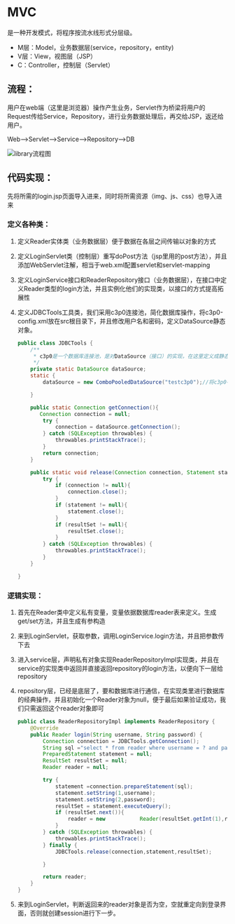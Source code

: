 #    MVC

是一种开发模式，将程序按流水线形式分层级。

- M层：Model，业务数据层(service，repository，entity)
- V层：View，视图层（JSP）
- C：Controller，控制层（Servlet）

##  流程：

用户在web端（这里是浏览器）操作产生业务，Servlet作为桥梁将用户的Request传给Service，Repository，进行业务数据处理后，再交给JSP，返还给用户。

Web-->Servlet-->Service-->Repository-->DB

![library流程图](https://img.99couple.top/20200504181813.jpg)

##  代码实现：

先将所需的login.jsp页面导入进来，同时将所需资源（img、js、css）也导入进来

###  定义各种类：

1. 定义Reader实体类（业务数据层）便于数据在各层之间传输以对象的方式

2. 定义LoginServlet类（控制层）重写doPost方法（jsp里用的post方法），并且添加WebServlet注解，相当于web.xml配置servlet和servlet-mapping

3. 定义LoginService接口和ReaderRepository接口（业务数据层），在接口中定义Reader类型的login方法，并且实例化他们的实现类，以接口的方式提高拓展性

4. 定义JDBCTools工具类，我们采用c3p0连接池，简化数据库操作，将c3p0-config.xml放在src根目录下，并且修改用户名和密码，定义DataSource静态对象。

   ```java
   public class JDBCTools {
       /**
        * c3p0是一个数据库连接池，是对DataSource（接口）的实现，在这里定义成静态对象
        */
       private static DataSource dataSource;
       static {
           dataSource = new ComboPooledDataSource("testc3p0");//将c3p0-config.xml的名字传进来
   
       }
   
       public static Connection getConnection(){
          Connection connection = null;
           try {
               connection = dataSource.getConnection();
           } catch (SQLException throwables) {
               throwables.printStackTrace();
           }
           return connection;
       }
   
       public static void release(Connection connection, Statement statement, ResultSet resultSet){
           try {
               if (connection != null){
                   connection.close();
               }
               if (statement != null){
                   statement.close();
               }
               if (resultSet != null){
                   resultSet.close();
               }
           } catch (SQLException throwables) {
               throwables.printStackTrace();
           }
       }
   
   }
   ```
   
   
   
   

###  逻辑实现：

1. 首先在Reader类中定义私有变量，变量依据数据库reader表来定义。生成get/set方法，并且生成有参构造

2. 来到LoginServlet，获取参数，调用LoginService.login方法，并且把参数传下去

3. 进入service层，声明私有对象实现ReaderRepositoryImpl实现类，并且在service的实现类中返回并直接返回repository的login方法，以便向下一层给repository

4. repository层，已经是底层了，要和数据库进行通信，在实现类里进行数据库的经典操作，并且初始化一个Reader对象为null，便于最后如果验证成功，我们只需返回这个reader对象即可

   ```java
   public class ReaderRepositoryImpl implements ReaderRepository {
       @Override
       public Reader login(String username, String password) {
           Connection connection = JDBCTools.getConnection();
           String sql ="select * from reader where username = ? and password = ?";
           PreparedStatement statement = null;
           ResultSet resultSet = null;
           Reader reader = null;
   
           try {
               statement =connection.prepareStatement(sql);
               statement.setString(1,username);
               statement.setString(2,password);
               resultSet = statement.executeQuery();
               if (resultSet.next()){
                   reader = new           Reader(resultSet.getInt(1),resultSet.getString(2),resultSet.getString(3),resultSet.getString(4),resultSet.getString(5),resultSet.getString(6),resultSet.getString(7));
               }
           } catch (SQLException throwables) {
               throwables.printStackTrace();
           } finally {
               JDBCTools.release(connection,statement,resultSet);
   
           }
   
           return reader;
       }
   }
   ```

5. 来到LoginServlet，判断返回来的reader对象是否为空，空就重定向到登录界面，否则就创建session进行下一步。



